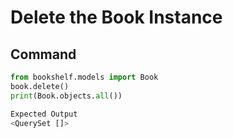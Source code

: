 # Delete the Book Instance

## Command
```python
from bookshelf.models import Book
book.delete()
print(Book.objects.all())

Expected Output
<QuerySet []>